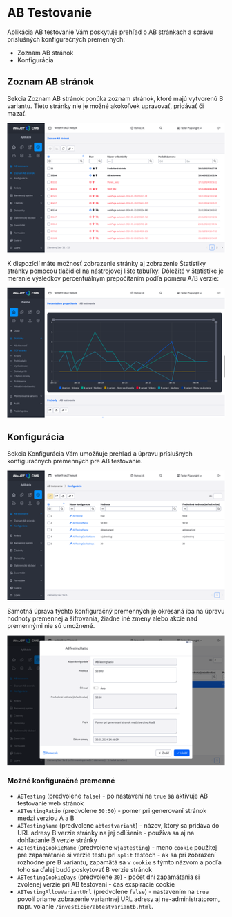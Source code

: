 # AB Testovanie

Aplikácia AB testovanie Vám poskytuje prehľad o AB stránkach a správu príslušných konfiguračných premenných:

-   Zoznam AB stránok
-   Konfigurácia

## Zoznam AB stránok

Sekcia Zoznam AB stránok ponúka zoznam stránok, ktoré majú vytvorenú B variantu. Tieto stránky nie je možné akokoľvek upravovať, pridávať či mazať.

![](ab_test_page_list.png)

K dispozícií máte možnosť zobrazenie stránky aj zobrazenie Štatistiky stránky pomocou tlačidiel na nástrojovej lište tabuľky. Dôležité v štatistike je meranie výsledkov percentuálnym prepočítaním podľa pomeru A/B verzie:

![](stat-percent.png)

## Konfigurácia

Sekcia Konfigurácia Vám umožňuje prehľad a úpravu príslušných konfiguračných premenných pre AB testovanie.

![](ab_test_config_page.png)

Samotná úprava týchto konfiguračný premenných je okresaná iba na úpravu hodnoty premennej a šifrovania, žiadne iné zmeny alebo akcie nad premennými nie sú umožnené.

![](ab_test_config_editor.png)

### Možné konfiguračné premenné

- ```ABTesting``` (predvolene ```false```) - po nastavení na ```true``` sa aktivuje AB testovanie web stránok
- ```ABTestingRatio``` (predvolene ```50:50```) - pomer pri generovaní stránok medzi verziou A a B
- ```ABTestingName``` (predvolene ```abtestvariant```) - názov, ktorý sa pridáva do URL adresy B verzie stránky na jej odlíšenie - používa sa aj na dohľadanie B verzie stránky
- ```ABTestingCookieName``` (predvolene ```wjabtesting```) - meno ```cookie``` použitej pre zapamätanie si verzie testu pri ```split``` testoch - ak sa pri zobrazení rozhodne pre B variantu, zapamätá sa v ```cookie``` s týmto názvom a podľa toho sa ďalej budú poskytovať B verzie stránok
- ```ABTestingCookieDays``` (predvolene ```30```) - počet dní zapamätania si zvolenej verzie pri AB testovaní - čas exspirácie cookie
- ```ABTestingAllowVariantUrl``` (predvolene `false`) - nastavením na `true` povolí priame zobrazenie variantnej URL adresy aj ne-administrátorom, napr. volanie `/investicie/abtestvariantb.html`.